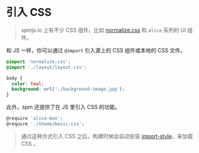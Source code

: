 # 引入 CSS

> spmjs.io 上有不少 CSS 组件，比如 [normalize.css](http://spmjs.io/package/normalize.css) 和 `alice` 系列的 UI 组件。

和 JS 一样，你可以通过 `@import` 引入源上的 CSS 组件或本地的 CSS 文件。

```css
@import 'normalize.css';
@import './layout/layout.css';

body {
  color: teal;
  background: url('./background-image.jpg');
}
```

此外，spm 还提供了在 JS 里引入 CSS 的功能。

```javascript
@require 'alice-box';
@require './theme/basic.css';
```

> 通过这种方式引入 CSS 之后，构建时候会自动安装 [import-style](http://spmjs.io/package/import-style)，来加载 CSS 。

